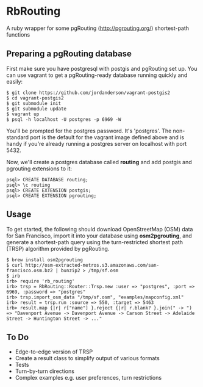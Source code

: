 # RbRouting

A ruby wrapper for some pgRouting (http://pgrouting.org/) shortest-path functions

## Preparing a pgRouting database

First make sure you have postgresql with postgis and pgRouting set up. You can use vagrant to get a pgRouting-ready database running quickly and easily:

    $ git clone https://github.com/jordanderson/vagrant-postgis2
    $ cd vagrant-postgis2
    $ git submodule init
    $ git submodule update
    $ vagrant up
    $ psql -h localhost -U postgres -p 6969 -W 

You'll be prompted for the postgres password. It's 'postgres'. The non-standard port is the default for the vagrant image defined above and is handy if you're already running a postgres server on localhost with port 5432. 

Now, we'll create a postgres database called **routing** and add postgis and pgrouting extensions to it:

    psql> CREATE DATABASE routing;
    psql> \c routing
    psql> CREATE EXTENSION postgis;
    psql> CREATE EXTENSION pgrouting; 

## Usage

To get started, the following should download OpenStreetMap (OSM) data for San Francisco, import it into your database using **osm2pgrouting**, and generate a shortest-path query using the turn-restricted shortest path (TRSP) algorithm provided by pgRouting.

    $ brew install osm2pgrouting
    $ curl http://osm-extracted-metros.s3.amazonaws.com/san-francisco.osm.bz2 | bunzip2 > /tmp/sf.osm
    $ irb
    irb> require 'rb_routing'
    irb> trsp = RbRouting::Router::Trsp.new :user => "postgres", :port => 6969, :password => "postgres"
    irb> trsp.import_osm_data "/tmp/sf.osm", "examples/mapconfig.xml"
    irb> result = trsp.run :source => 550, :target => 5463
    irb> result.map {|r| r["name"] }.reject {|r| r.blank? }.join(" -> ")
    => "Davenport Avenue -> Davenport Avenue -> Carson Street -> Adelaide Street -> Huntington Street -> ..."

## To Do

- Edge-to-edge version of TRSP
- Create a result class to simplify output of various formats
- Tests
- Turn-by-turn directions
- Complex examples e.g. user preferences, turn restrictions
